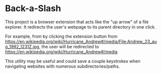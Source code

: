 # Back-a-Slash

This project is a browser extension that acts like the "up arrow" of a file explorer.  It redirects the user's webpage to its parent directory in one click.

For example, from by clicking the extension button from https://en.wikipedia.org/wiki/Hurricane_Andrew#/media/File:Andrew_23_aug_1992_1231Z.jpg, the user will be redirected to https://en.wikipedia.org/wiki/Hurricane_Andrew#/media

This utility may be useful and could save a couple keystrokes when navigating websites with numerous subdirectories/paths.